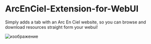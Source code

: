 # ArcEnCiel-Extension-for-WebUI  
Simply adds a tab with an Arc En Ciel website, so you can browse and download resources straight form your webui!  

![изображение](https://github.com/user-attachments/assets/183d2fdd-4996-47e6-88a3-e4bed18df5c3)
